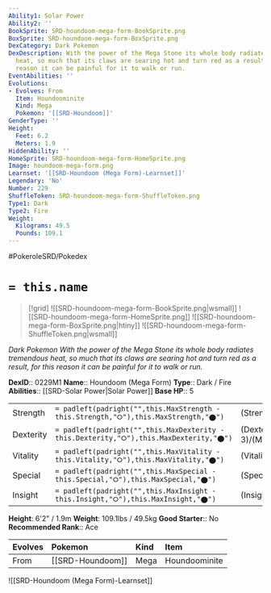 ```yaml
---
Ability1: Solar Power
Ability2: ''
BookSprite: SRD-houndoom-mega-form-BookSprite.png
BoxSprite: SRD-houndoom-mega-form-BoxSprite.png
DexCategory: Dark Pokemon
DexDescription: With the power of the Mega Stone its whole body radiates tremendous
  heat, so much that its claws are searing hot and turn red as a result, for this
  reason it can be painful for it to walk or run.
EventAbilities: ''
Evolutions:
- Evolves: From
  Item: Houndoominite
  Kind: Mega
  Pokemon: '[[SRD-Houndoom]]'
GenderType: ''
Height:
  Feet: 6.2
  Meters: 1.9
HiddenAbility: ''
HomeSprite: SRD-houndoom-mega-form-HomeSprite.png
Image: houndoom-mega-form.png
Learnset: '[[SRD-Houndoom (Mega Form)-Learnset]]'
Legendary: 'No'
Number: 229
ShuffleToken: SRD-houndoom-mega-form-ShuffleToken.png
Type1: Dark
Type2: Fire
Weight:
  Kilograms: 49.5
  Pounds: 109.1
---
```


#PokeroleSRD/Pokedex

# `= this.name`

> [!grid]
> ![[SRD-houndoom-mega-form-BookSprite.png|wsmall]]
> ![[SRD-houndoom-mega-form-HomeSprite.png]]
> ![[SRD-houndoom-mega-form-BoxSprite.png|htiny]]
> ![[SRD-houndoom-mega-form-ShuffleToken.png|wsmall]]


*Dark Pokemon*
*With the power of the Mega Stone its whole body radiates tremendous heat, so much that its claws are searing hot and turn red as a result, for this reason it can be painful for it to walk or run.*

**DexID**:: 0229M1
**Name**:: Houndoom (Mega Form)
**Type**:: Dark / Fire
**Abilities**:: [[SRD-Solar Power|Solar Power]]
**Base HP**:: 5

|           |                                                                                        |                                          |
| --------- | -------------------------------------------------------------------------------------- | ---------------------------------------- |
| Strength  | `= padleft(padright("",this.MaxStrength - this.Strength,"⭘"),this.MaxStrength,"⬤")`    | (Strength::2)/(MaxStrength::5)   |
| Dexterity | `= padleft(padright("",this.MaxDexterity - this.Dexterity,"⭘"),this.MaxDexterity,"⬤")` | (Dexterity:: 3)/(MaxDexterity::6) |
| Vitality  | `= padleft(padright("",this.MaxVitality - this.Vitality,"⭘"),this.MaxVitality,"⬤")`    | (Vitality::2)/(MaxVitality::5)   |
| Special   | `= padleft(padright("",this.MaxSpecial - this.Special,"⭘"),this.MaxSpecial,"⬤")`       | (Special::4)/(MaxSpecial::8)     |
| Insight   | `= padleft(padright("",this.MaxInsight - this.Insight,"⭘"),this.MaxInsight,"⬤")`       | (Insight::2)/(MaxInsight::5)     |

**Height**: 6'2" / 1.9m
**Weight**: 109.1lbs / 49.5kg
**Good Starter**:: No
**Recommended Rank**:: Ace

| Evolves   | Pokemon          | Kind   | Item          |
|:----------|:-----------------|:-------|:--------------|
| From      | [[SRD-Houndoom]] | Mega   | Houndoominite |

![[SRD-Houndoom (Mega Form)-Learnset]]